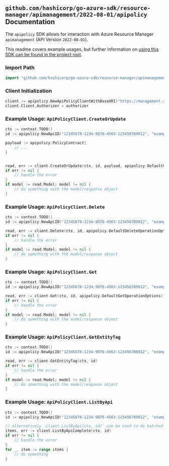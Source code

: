 
## `github.com/hashicorp/go-azure-sdk/resource-manager/apimanagement/2022-08-01/apipolicy` Documentation

The `apipolicy` SDK allows for interaction with Azure Resource Manager `apimanagement` (API Version `2022-08-01`).

This readme covers example usages, but further information on [using this SDK can be found in the project root](https://github.com/hashicorp/go-azure-sdk/tree/main/docs).

### Import Path

```go
import "github.com/hashicorp/go-azure-sdk/resource-manager/apimanagement/2022-08-01/apipolicy"
```


### Client Initialization

```go
client := apipolicy.NewApiPolicyClientWithBaseURI("https://management.azure.com")
client.Client.Authorizer = authorizer
```


### Example Usage: `ApiPolicyClient.CreateOrUpdate`

```go
ctx := context.TODO()
id := apipolicy.NewApiID("12345678-1234-9876-4563-123456789012", "example-resource-group", "serviceValue", "apiIdValue")

payload := apipolicy.PolicyContract{
	// ...
}


read, err := client.CreateOrUpdate(ctx, id, payload, apipolicy.DefaultCreateOrUpdateOperationOptions())
if err != nil {
	// handle the error
}
if model := read.Model; model != nil {
	// do something with the model/response object
}
```


### Example Usage: `ApiPolicyClient.Delete`

```go
ctx := context.TODO()
id := apipolicy.NewApiID("12345678-1234-9876-4563-123456789012", "example-resource-group", "serviceValue", "apiIdValue")

read, err := client.Delete(ctx, id, apipolicy.DefaultDeleteOperationOptions())
if err != nil {
	// handle the error
}
if model := read.Model; model != nil {
	// do something with the model/response object
}
```


### Example Usage: `ApiPolicyClient.Get`

```go
ctx := context.TODO()
id := apipolicy.NewApiID("12345678-1234-9876-4563-123456789012", "example-resource-group", "serviceValue", "apiIdValue")

read, err := client.Get(ctx, id, apipolicy.DefaultGetOperationOptions())
if err != nil {
	// handle the error
}
if model := read.Model; model != nil {
	// do something with the model/response object
}
```


### Example Usage: `ApiPolicyClient.GetEntityTag`

```go
ctx := context.TODO()
id := apipolicy.NewApiID("12345678-1234-9876-4563-123456789012", "example-resource-group", "serviceValue", "apiIdValue")

read, err := client.GetEntityTag(ctx, id)
if err != nil {
	// handle the error
}
if model := read.Model; model != nil {
	// do something with the model/response object
}
```


### Example Usage: `ApiPolicyClient.ListByApi`

```go
ctx := context.TODO()
id := apipolicy.NewApiID("12345678-1234-9876-4563-123456789012", "example-resource-group", "serviceValue", "apiIdValue")

// alternatively `client.ListByApi(ctx, id)` can be used to do batched pagination
items, err := client.ListByApiComplete(ctx, id)
if err != nil {
	// handle the error
}
for _, item := range items {
	// do something
}
```
